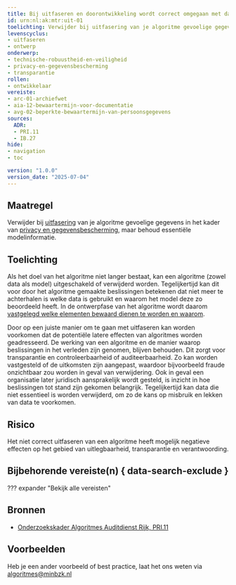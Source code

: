 ```yaml
---
title: Bij uitfaseren en doorontwikkeling wordt correct omgegaan met data en modelinformatie
id: urn:nl:ak:mtr:uit-01
toelichting: Verwijder bij uitfasering van je algoritme gevoelige gegevens in het kader van privacy en gegevensbescherming, maar behoud essentiële modelinformatie.
levenscyclus:
- uitfaseren
- ontwerp
onderwerp:
- technische-robuustheid-en-veiligheid
- privacy-en-gegevensbescherming
- transparantie
rollen:
- ontwikkelaar
vereiste:
- arc-01-archiefwet
- aia-12-bewaartermijn-voor-documentatie
- avg-02-beperkte-bewaartermijn-van-persoonsgegevens
sources:
  ADR:
  - PRI.11
  - IB.27
hide:
- navigation
- toc

version: "1.0.0"
version_date: "2025-07-04"
---
```


<!-- Let op! onderstaande regel met 'tags' niet weghalen! Deze maakt automatisch de knopjes op basis van de metadata  -->
<!-- tags -->

## Maatregel
Verwijder bij [uitfasering](../../levenscyclus/uitfaseren.md) van je algoritme gevoelige gegevens in het kader van [privacy en gegevensbescherming](../../onderwerpen/privacy-en-gegevensbescherming.md), maar behoud essentiële modelinformatie.

## Toelichting
Als het doel van het algoritme niet langer bestaat, kan een algoritme (zowel data als model) uitgeschakeld of verwijderd worden.
Tegelijkertijd kan dit voor door het algoritme gemaakte beslissingen betekenen dat niet meer te achterhalen is welke data is gebruikt en waarom het model deze zo beoordeeld heeft.
In de ontwerpfase van het algoritme wordt daarom [vastgelegd welke elementen bewaard dienen te worden en waarom](2-owp-09-archiveren-documenten.md).

Door op een juiste manier om te gaan met uitfaseren kan worden voorkomen dat de potentiële latere effecten van algoritmes worden geadresseerd.
De werking van een algoritme en de manier waarop beslissingen in het verleden zijn genomen, blijven behouden. Dit zorgt voor transparantie en controleerbaarheid of auditeerbaarheid.
Zo kan worden vastgesteld of de uitkomsten zijn aangepast, waardoor bijvoorbeeld fraude onzichtbaar zou worden in geval van verwijdering.
Ook in geval een organisatie later juridisch aansprakelijk wordt gesteld, is inzicht in hoe beslissingen tot stand zijn gekomen belangrijk.
Tegelijkertijd kan data die niet essentieel is worden verwijderd, om zo de kans op misbruik en lekken van data te voorkomen.

## Risico
Het niet correct uitfaseren van een algoritme heeft mogelijk negatieve effecten op het gebied van uitlegbaarheid, transparantie en verantwoording.

## Bijbehorende vereiste(n) { data-search-exclude }
??? expander "Bekijk alle vereisten"
    <!-- list_vereisten_on_maatregelen_page -->

## Bronnen
- [Onderzoekskader Algoritmes Auditdienst Rijk, PRI.11](https://www.rijksoverheid.nl/documenten/rapporten/2023/07/11/onderzoekskader-algoritmes-adr-2023)

## Voorbeelden
Heb je een ander voorbeeld of best practice, laat het ons weten via [algoritmes@minbzk.nl](mailto:algoritmes@minbzk.nl)

